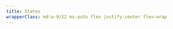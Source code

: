 ```yaml
---
title: States
wrapperClass: md:w-9/12 mx-auto flex justify-center flex-wrap
---
```


<script>
    import { ref, onMounted } from 'vue'
    export default {
        setup() {
            const checkbox = ref(null)

            onMounted(() => {
                checkbox.value.indeterminate = true
            })

            return {
                checkbox
            }
        },
    }
</script>

<template>
    <label class="vv-checkbox" 
           for="checkbox-option">
        <input id="checkbox-option" 
               type="checkbox"
               name="checkbox-option" 
               value="checkbox-option" />
        Option
    </label>
    <label class="vv-checkbox" 
           for="checkbox-option-checked">
        <input id="checkbox-option-checked" 
               type="checkbox"
               name="checkbox-option-checked" 
               value="checkbox-option-checked" 
               checked="checked" />
        Checked
    </label>
    <label class="vv-checkbox" 
           for="checkbox-option-indeterminate">
        <input id="checkbox-option-indeterminate" 
               ref="checkbox" 
               type="checkbox" 
               name="checkbox-option-indeterminate" 
               value="checkbox-option-indeterminate" />
        Indeterminate
    </label>
    <label class="vv-checkbox" 
           for="checkbox-option-checked">
        <input id="checkbox-option-focus" 
               type="checkbox"
               name="checkbox-option-focus" 
               value="checkbox-option-focus" 
               checked="checked" 
               class="focus-visible" />
        Focus
    </label>
    <label class="vv-checkbox" 
           for="checkbox-option-disabled">
        <input id="checkbox-option-disabled" 
               type="checkbox"
               name="checkbox-option-disabled" 
               value="checkbox-option-disabled" 
               disabled="disabled" />
        Disabled
    </label>
    <label class="vv-checkbox" 
           for="checkbox-option-disabled-checked">
        <input id="checkbox-option-disabled-checked" 
               type="checkbox"
               name="checkbox-option-disabled-checked" 
               value="checkbox-option-disabled-checked" 
               disabled="disabled" 
               checked="checked" />
        Disabled Checked
    </label>
    <label class="vv-checkbox 
                  vv-checkbox--readonly" 
           for="checkbox-option-readonly">
        <input id="checkbox-option-readonly" 
               type="checkbox"
               name="checkbox-option-readonly" 
               value="checkbox-option-readonly" 
               disabled="disabled"
               tabindex="-1" />
        Readonly
    </label>
    <label class="vv-checkbox 
                  vv-checkbox--readonly" 
           for="checkbox-option-readonly-checked">
        <input id="checkbox-option-readonly-checked" 
               type="checkbox"
               name="checkbox-option-readonly-checked" 
               value="checkbox-option-readonly-checked" 
               disabled="disabled" 
               checked="checked" 
               tabindex="-1" />
        Readonly Checked
    </label>
</template>